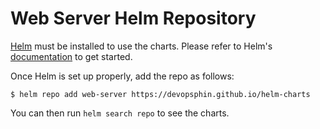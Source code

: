 # Web Server Helm Repository

[Helm](https://helm.sh) must be installed to use the charts.
Please refer to Helm's [documentation](https://helm.sh/docs/) to get started.

Once Helm is set up properly, add the repo as follows:

```console
$ helm repo add web-server https://devopsphin.github.io/helm-charts
```

You can then run `helm search repo` to see the charts.
